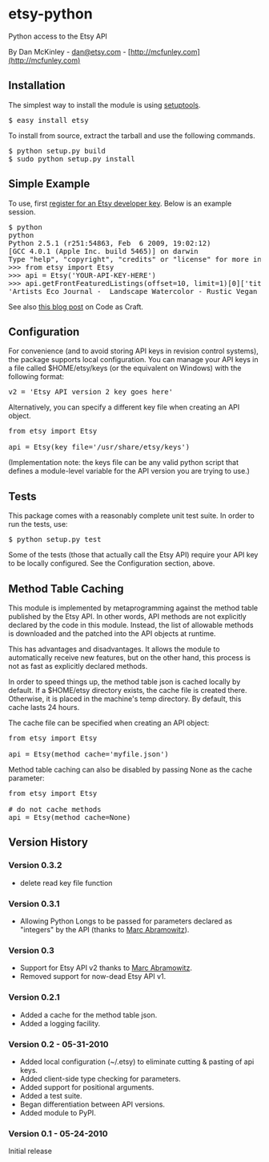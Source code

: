 # etsy-python
Python access to the Etsy API

By Dan McKinley - dan@etsy.com - [http://mcfunley.com](http://mcfunley.com)

## Installation

The simplest way to install the module is using 
[setuptools](http://pypi.python.org/pypi/setuptools).

<pre>
$ easy_install etsy
</pre>

To install from source, extract the tarball and use the following commands.

<pre>
$ python setup.py build
$ sudo python setup.py install
</pre>

## Simple Example

To use, first [register for an Etsy developer key](http://developer.etsy.com/).
Below is an example session. 

<pre>
$ python
python
Python 2.5.1 (r251:54863, Feb  6 2009, 19:02:12) 
[GCC 4.0.1 (Apple Inc. build 5465)] on darwin
Type "help", "copyright", "credits" or "license" for more information.
>>> from etsy import Etsy
>>> api = Etsy('YOUR-API-KEY-HERE')
>>> api.getFrontFeaturedListings(offset=10, limit=1)[0]['title']
'Artists Eco Journal -  Landscape Watercolor - Rustic Vegan Hemp and Recycled Rubber'
</pre>


See also [this blog post](http://codeascraft.etsy.com/2010/04/22/announcing-etsys-new-api/)
on Code as Craft.


## Configuration

For convenience (and to avoid storing API keys in revision control
systems), the package supports local configuration. You can manage
your API keys in a file called $HOME/etsy/keys (or the equivalent on
Windows) with the following format:

<pre>
v2 = 'Etsy API version 2 key goes here'
</pre>

Alternatively, you can specify a different key file when creating an API object.

<pre>
from etsy import Etsy

api = Etsy(key_file='/usr/share/etsy/keys')
</pre>

(Implementation note: the keys file can be any valid python script that defines
a module-level variable for the API version you are trying to use.)

## Tests

This package comes with a reasonably complete unit test suite. In order to run
the tests, use:

<pre>
$ python setup.py test
</pre>

Some of the tests (those that actually call the Etsy API) require your API key
to be locally configured. See the Configuration section, above.


## Method Table Caching

This module is implemented by metaprogramming against the method table published
by the Etsy API. In other words, API methods are not explicitly declared by the
code in this module. Instead, the list of allowable methods is downloaded and 
the patched into the API objects at runtime.

This has advantages and disadvantages. It allows the module to automatically 
receive new features, but on the other hand, this process is not as fast as 
explicitly declared methods. 

In order to speed things up, the method table json is cached locally by default.
If a $HOME/etsy directory exists, the cache file is created there. Otherwise, it 
is placed in the machine's temp directory. By default, this cache lasts 24 hours.

The cache file can be specified when creating an API object:

<pre>
from etsy import Etsy

api = Etsy(method_cache='myfile.json')
</pre>

Method table caching can also be disabled by passing None as the cache parameter:

<pre>
from etsy import Etsy

# do not cache methods
api = Etsy(method_cache=None)
</pre>


## Version History


### Version 0.3.2
* delete read key file function


### Version 0.3.1
* Allowing Python Longs to be passed for parameters declared as "integers" by the API 
  (thanks to [Marc Abramowitz](http://marc-abramowitz.com)). 


### Version 0.3 
* Support for Etsy API v2 thanks to [Marc Abramowitz](http://marc-abramowitz.com). 
* Removed support for now-dead Etsy API v1. 


### Version 0.2.1 
* Added a cache for the method table json.
* Added a logging facility.


### Version 0.2 - 05-31-2010
* Added local configuration (~/.etsy) to eliminate cutting & pasting of api keys.
* Added client-side type checking for parameters.
* Added support for positional arguments.
* Added a test suite.
* Began differentiation between API versions.
* Added module to PyPI. 

### Version 0.1 - 05-24-2010 
Initial release
